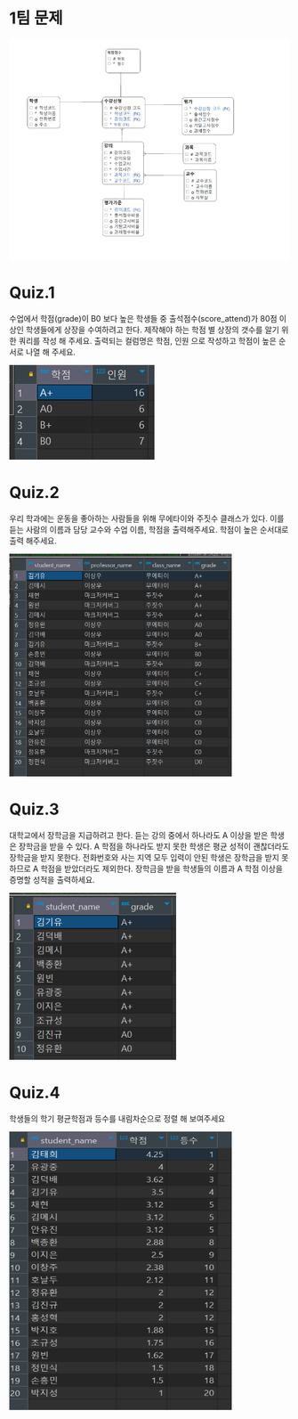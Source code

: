 # 1팀 문제

<img src=./로드맵.png>

# Quiz.1
 수업에서 학점(grade)이 B0 보다 높은 학생들 중 출석점수(score_attend)가 80점 이상인 학생들에게 상장을 수여하려고 한다.
 제작해야 하는 학점 별 상장의 갯수를 알기 위한 쿼리를 작성 해 주세요.
 출력되는 컬럼명은 학점, 인원 으로 작성하고 학점이 높은 순서로 나열 해 주세요.

<img src=./1번문제.png>


# Quiz.2
 우리 학과에는 운동을 좋아하는 사람들을 위해 무에타이와 주짓수 클래스가 있다.
 이를 듣는 사람의 이름과 담당 교수와 수업 이름, 학점을 출력해주세요. 학점이 높은 순서대로 출력 해주세요.
 
<img src=./2번문제.png width=400px height=400px>


# Quiz.3
 대학교에서 장학금을 지급하려고 한다. 듣는 강의 중에서 하나라도 A 이상을 받은 학생은 장학금을 받을 수 있다.
 A 학점을 하나라도 받지 못한 학생은 평균 성적이 괜찮더라도 장학금을 받지 못한다.
 전화번호와 사는 지역 모두 입력이 안된 학생은 장학금을 받지 못하므로 A 학점을 받았더라도 제외한다.
장학금을 받을 학생들의 이름과 A 학점 이상을 증명할 성적을 출력하세요.

<img src=./3번문제.png width=300px height=300px>


 # Quiz.4
  학생들의 학기 평균학점과 등수를 내림차순으로 정렬 해 보여주세요

  <img src=./4번문제.png width = 400px height = 500px>